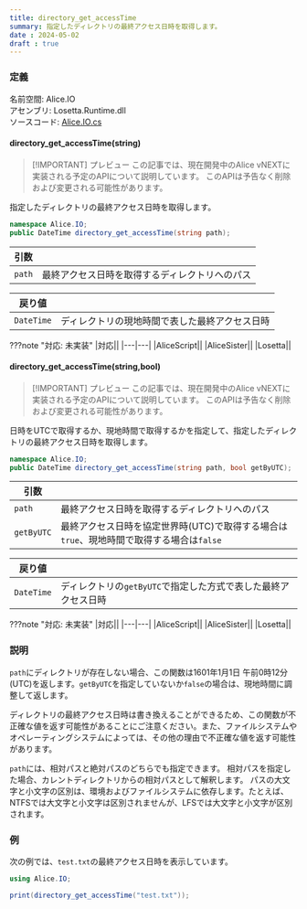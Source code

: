 ```yaml
---
title: directory_get_accessTime
summary: 指定したディレクトリの最終アクセス日時を取得します。
date : 2024-05-02
draft : true
---
```


### 定義

名前空間: Alice.IO<br/>
アセンブリ: Losetta.Runtime.dll<br/>
ソースコード: [Alice.IO.cs](https://github.com/WSOFT-Project/Losetta/blob/master/Losetta.Runtime/Alice.IO.cs)

#### directory_get_accessTime(string)

> [!IMPORTANT] プレビュー
> この記事では、現在開発中のAlice vNEXTに実装される予定のAPIについて説明しています。
> このAPIは予告なく削除および変更される可能性があります。

指定したディレクトリの最終アクセス日時を取得します。

```cs title="AliceScript"
namespace Alice.IO;
public DateTime directory_get_accessTime(string path);
```

|引数| |
|-|-|
|`path`|最終アクセス日時を取得するディレクトリへのパス|

|戻り値| |
|-|-|
|`DateTime`|ディレクトリの現地時間で表した最終アクセス日時|

???note "対応: 未実装"
    |対応||
    |---|---|
    |AliceScript||
    |AliceSister||
    |Losetta||

#### directory_get_accessTime(string,bool)

> [!IMPORTANT] プレビュー
> この記事では、現在開発中のAlice vNEXTに実装される予定のAPIについて説明しています。
> このAPIは予告なく削除および変更される可能性があります。

日時をUTCで取得するか、現地時間で取得するかを指定して、指定したディレクトリの最終アクセス日時を取得します。

```cs title="AliceScript"
namespace Alice.IO;
public DateTime directory_get_accessTime(string path, bool getByUTC);
```

|引数| |
|-|-|
|`path`|最終アクセス日時を取得するディレクトリへのパス|
|`getByUTC`|最終アクセス日時を協定世界時(UTC)で取得する場合は`true`、現地時間で取得する場合は`false`|

|戻り値| |
|-|-|
|`DateTime`|ディレクトリの`getByUTC`で指定した方式で表した最終アクセス日時|

???note "対応: 未実装"
    |対応||
    |---|---|
    |AliceScript||
    |AliceSister||
    |Losetta||

### 説明

`path`にディレクトリが存在しない場合、この関数は1601年1月1日 午前0時12分(UTC)を返します。`getByUTC`を指定していないか`false`の場合は、現地時間に調整して返します。

ディレクトリの最終アクセス日時は書き換えることができるため、この関数が不正確な値を返す可能性があることにご注意ください。また、ファイルシステムやオペレーティングシステムによっては、その他の理由で不正確な値を返す可能性があります。

`path`には、相対パスと絶対パスのどちらでも指定できます。
相対パスを指定した場合、カレントディレクトリからの相対パスとして解釈します。
パスの大文字と小文字の区別は、環境およびファイルシステムに依存します。たとえば、NTFSでは大文字と小文字は区別されませんが、LFSでは大文字と小文字が区別されます。

### 例
次の例では、`test.txt`の最終アクセス日時を表示しています。

```cs title="AliceScript"
using Alice.IO;

print(directory_get_accessTime("test.txt"));
```

